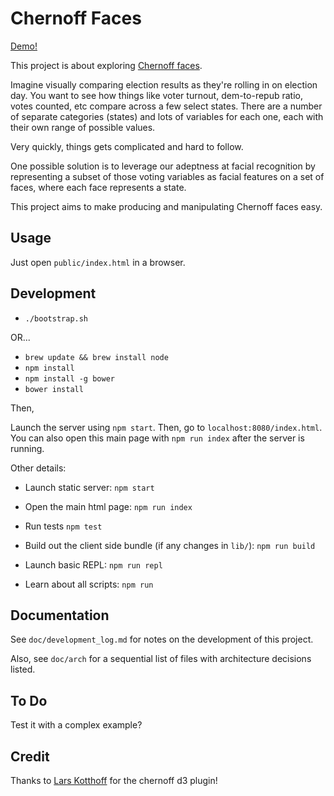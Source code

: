 # Chernoff Faces

[Demo!](https://gnarmis.github.io/chernoff-faces/)

This project is about exploring [Chernoff faces][3].

Imagine visually comparing election results as they're rolling in on election
day. You want to see how things like voter turnout, dem-to-repub ratio, votes
counted, etc compare across a few select states. There are a number of
separate categories (states) and lots of variables for each one, each with
their own range of possible values.

Very quickly, things gets complicated and hard to follow.

One possible solution is to leverage our adeptness at facial recognition
by representing a subset of those voting variables as facial features on a set
of faces, where each face represents a state.

This project aims to make producing and manipulating Chernoff faces easy.

## Usage

Just open `public/index.html` in a browser.

## Development

* `./bootstrap.sh`

OR...

* `brew update && brew install node`
* `npm install`
* `npm install -g bower`
* `bower install`


Then,


Launch the server using `npm start`. Then, go to `localhost:8080/index.html`.
You can also open this main page with `npm run index` after the server is
running.

Other details:

* Launch static server: `npm start`
* Open the main html page: `npm run index`
* Run tests `npm test`
* Build out the client side bundle (if any changes in `lib/`): `npm run build`

* Launch basic REPL: `npm run repl`
* Learn about all scripts: `npm run`


## Documentation

See `doc/development_log.md` for notes on the development of this project.

Also, see `doc/arch` for a sequential list of files with architecture
decisions listed.

## To Do

Test it with a complex example?


## Credit

Thanks to [Lars Kotthoff](http://www.larsko.org/HomePage) for the chernoff d3
plugin!



[1]: https://raw.githubusercontent.com/github/gitignore/master/Node.gitignore
[2]: http://www.wolfe.id.au/2014/02/01/getting-a-new-node-project-started-with-npm/
[3]: https://en.wikipedia.org/wiki/Chernoff_face
